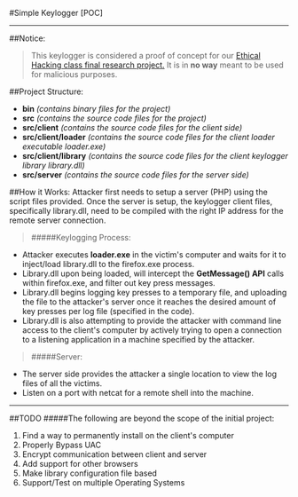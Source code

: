 #Simple Keylogger [POC]
- - -
##Notice:
>This keylogger is considered a proof of concept for our [Ethical Hacking class final research project.](http://web.eng.fiu.edu/~aperezpo/EEL4789/index.htm)
>It is in **no way** meant to be used for malicious purposes.

##Project Structure:

* **bin** *(contains binary files for the project)*
* **src** *(contains the source code files for the project)*
* **src/client** *(contains the source code files for the client side)*
* **src/client/loader** *(contains the source code files for the client loader executable loader.exe)*
* **src/client/library** *(contains the source code files for the client keylogger library library.dll)*
* **src/server** *(contains the source code files for the server side)*

##How it Works:
Attacker first needs to setup a server (PHP) using the script files provided. Once the server is setup, the keylogger client files, specifically library.dll, need to be compiled with the right IP address for the remote server connection.

>#####Keylogging Process:
* Attacker executes **loader.exe** in the victim's computer and waits for it to inject/load library.dll to the firefox.exe process.
* Library.dll upon being loaded, will intercept the **GetMessage() API** calls within firefox.exe, and filter out key press messages.
* Library.dll begins logging key presses to a temporary file, and uploading the file to the attacker's server once it reaches the desired amount of key presses per log file (specified in the code).
* Library.dll is also attempting to provide the attacker with command line access to the client's computer by actively trying to open a connection to a listening application in a machine specified by the attacker.


>#####Server:
* The server side provides the attacker a single location to view the log files of all the victims.
* Listen on a port with netcat for a remote shell into the machine.

- - -

##TODO
#####The following are beyond the scope of the initial project:
1. Find a way to permanently install on the client's computer
2. Properly Bypass UAC
3. Encrypt communication between client and server
4. Add support for other browsers
5. Make library configuration file based
6. Support/Test on multiple Operating Systems
